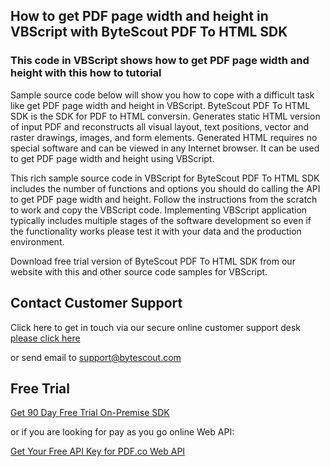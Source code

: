 ## How to get PDF page width and height in VBScript with ByteScout PDF To HTML SDK

### This code in VBScript shows how to get PDF page width and height with this how to tutorial

Sample source code below will show you how to cope with a difficult task like get PDF page width and height in VBScript. ByteScout PDF To HTML SDK is the SDK for PDF to HTML conversin. Generates static HTML version of input PDF and reconstructs all visual layout, text positions, vector and raster drawings, images, and form elements. Generated HTML requires no special software and can be viewed in any Internet browser. It can be used to get PDF page width and height using VBScript.

This rich sample source code in VBScript for ByteScout PDF To HTML SDK includes the number of functions and options you should do calling the API to get PDF page width and height. Follow the instructions from the scratch to work and copy the VBScript code. Implementing VBScript application typically includes multiple stages of the software development so even if the functionality works please test it with your data and the production environment.

Download free trial version of ByteScout PDF To HTML SDK from our website with this and other source code samples for VBScript.

## Contact Customer Support

Click here to get in touch via our secure online customer support desk [please click here](https://bytescout.zendesk.com/hc/en-us/requests/new?subject=ByteScout%20PDF%20To%20HTML%20SDK%20Question)

or send email to [support@bytescout.com](mailto:support@bytescout.com?subject=ByteScout%20PDF%20To%20HTML%20SDK%20Question) 

## Free Trial

[Get 90 Day Free Trial On-Premise SDK](https://bytescout.com/download/web-installer?utm_source=github-readme)

or if you are looking for pay as you go online Web API:

[Get Your Free API Key for PDF.co Web API](https://pdf.co/documentation/api?utm_source=github-readme)